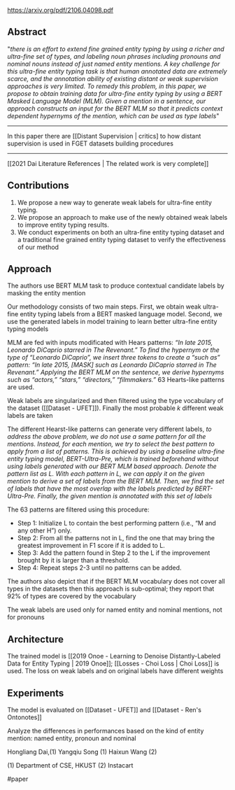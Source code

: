 https://arxiv.org/pdf/2106.04098.pdf

Abstract
---

"*there is an effort to extend fine grained entity typing by using a richer and ultra-fine set of types, and labeling noun phrases including pronouns and nominal nouns instead of just named entity mentions. A key challenge for this ultra-fine entity typing task is that human annotated data are extremely scarce, and the annotation ability of existing distant or weak supervision approaches is very limited. To remedy this problem, in this paper, we propose to obtain training data for ultra-fine entity typing by using a BERT Masked Language Model (MLM). Given a mention in a sentence, our approach constructs an input for the BERT MLM so that it predicts context dependent hypernyms of the mention, which can be used as type labels*"

---

In this paper there are [[Distant Supervision | critics] to how distant supervision is used in FGET datasets building procedures

---

[[2021 Dai Literature References | The related work is very complete]]

Contributions
---
1. We propose a new way to generate weak labels for ultra-fine entity typing.
2. We propose an approach to make use of the newly obtained weak labels to improve entity typing results. 
3. We conduct experiments on both an ultra-fine entity typing dataset and a traditional fine grained entity typing dataset to verify the effectiveness of our method

Approach
---
The authors use BERT MLM task to produce contextual candidate labels by masking the entity mention

Our methodology consists of two main steps. First, we obtain weak ultra-fine entity typing labels from a BERT masked language model. Second, we use the generated labels in model training to learn better ultra-fine entity typing models

MLM are fed with inputs modificated with Hears patterns: *“In late 2015, Leonardo DiCaprio starred in The Revenant.” To find the hypernym or the type of “Leonardo DiCaprio”, we insert three tokens to create a “such as” pattern: “In late 2015, [MASK] such as Leonardo DiCaprio starred in The Revenant.” Applying the BERT MLM on the sentence, we derive hypernyms such as “actors,” “stars,” “directors,” “filmmakers.”* 63 Hearts-like patterns are used.

Weak labels are singularized and then filtered using the type vocabulary of the dataset ([[Dataset - UFET]]). Finally the most probable $k$ different weak labels are taken 

The different Hearst-like patterns can generate very different labels, *to address the above problem, we do not use a same pattern for all the mentions. Instead, for each mention, we try to select the best pattern to apply from a list of patterns. This is achieved by using a baseline ultra-fine entity typing model, BERT-Ultra-Pre, which is trained beforehand without using labels generated with our BERT MLM based approach. Denote the pattern list as L. With each pattern in L, we can apply it on the given mention to derive a set of labels from the BERT MLM. Then, we find the set of labels that have the most overlap with the labels predicted by BERT-Ultra-Pre. Finally, the given mention is annotated with this set of labels*

The 63 patterns are filtered using this procedure: 

- Step 1: Initialize L to contain the best performing pattern (i.e., “M and any other H”) only. 
- Step 2: From all the patterns not in L, find the one that may bring the greatest improvement in F1 score if it is added to L. 
- Step 3: Add the pattern found in Step 2 to the L if the improvement brought by it is larger than a threshold. 
- Step 4: Repeat steps 2-3 until no patterns can be added.

The authors also depict that if the BERT MLM vocabulary does not cover all types in the datasets then this approach is sub-optimal; they report that 92% of types are covered by the vocabulary

The weak labels are used only for named entity and nominal mentions, not for pronouns

Architecture
---
The trained model is [[2019 Onoe - Learning to Denoise Distantly-Labeled Data for Entity Typing | 2019 Onoe]]; [[Losses - Choi Loss | Choi Loss]] is used. The loss on weak labels and on original labels have different weights

Experiments
---
The model is evaluated on [[Dataset - UFET]] and [[Dataset - Ren's Ontonotes]]

Analyze the differences in performances based on the kind of entity mention: named entity, pronoun and nominal

Hongliang Dai,(1) 
Yangqiu Song (1)
Haixun Wang (2)

(1) Department of CSE, HKUST 
(2) Instacart

#paper 